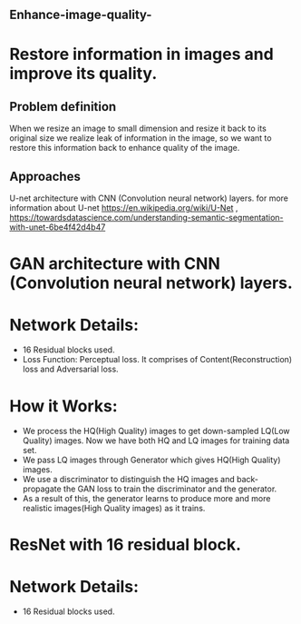 ## Enhance-image-quality-
# Restore information in images and improve its quality.

## Problem definition 
When we resize an image to small dimension and resize it back to its original size we realize leak of information in the image, so we want to restore this information back to enhance quality of the image.

## Approaches
U-net architecture with CNN (Convolution neural network) layers.
for more information about U-net https://en.wikipedia.org/wiki/U-Net , https://towardsdatascience.com/understanding-semantic-segmentation-with-unet-6be4f42d4b47

# GAN architecture with CNN (Convolution neural network) layers.
# Network Details:
* 16 Residual blocks used.
* Loss Function: Perceptual loss. It comprises of Content(Reconstruction) loss and Adversarial loss.
# How it Works:
* We process the HQ(High Quality) images to get down-sampled LQ(Low Quality) images. 
  Now we have both HQ and LQ images for training data set.
* We pass LQ images through Generator which gives HQ(High Quality) images.
* We use a discriminator to distinguish the HQ images and back-propagate the GAN loss to train the discriminator
  and the generator.
* As a result of this, the generator learns to produce more and more realistic images(High Quality images) as 
  it trains.
  
# ResNet with 16 residual block.
# Network Details:
* 16 Residual blocks used.





